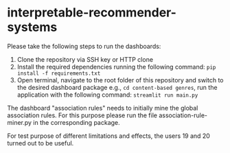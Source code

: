 # interpretable-recommender-systems

Please take the following steps to run the dashboards:

1. Clone the repository via SSH key or HTTP clone
2. Install the required dependencies running the following command: ```pip install -f requirements.txt```
3. Open terminal, navigate to the root folder of this repository and switch to the desired dashboard package e.g., ```cd content-based genres```, run the application with the following command:
```streamlit run main.py```       


The dashboard "association rules" needs to initially mine the global association rules. For this purpose please run the file association-rule-miner.py in the corresponding package.

For test purpose of different limitations and effects, the users 19 and 20 turned out to be useful.
